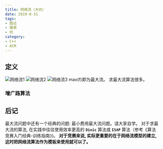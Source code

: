 ```yaml
---
title: 网络流（大坑）
date: 2019-8-31
tags:
- 图论
- 搜索
- 坑
category:
- C++
- ACM
---
```


## 定义

![网络流1](network_flow(1).png)
![网络流2](network_flow(2).png)
![网络流3](network_flow(3).png)
max(f)即为最大流。
求最大流算法很多。

### 增广路算法

## 后记

最大流问题中还有一个经典的问题: 最小费用最大流问题。请大家自学。
对于求最大流的算法, 在实践中往往使用效率更高的 **`Dinic`** 算法或 **`ISAP`** 算法（参考《算法竞赛入门经典-训练指南》)。
**对于竞赛来说, 实际更重要的在于网络流模型的建立, 这时把网络流算法作为模板来使用就可以了。**
